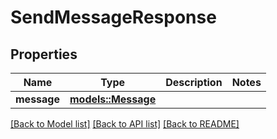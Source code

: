 # SendMessageResponse

## Properties

Name | Type | Description | Notes
------------ | ------------- | ------------- | -------------
**message** | [**models::Message**](Message.md) |  | 

[[Back to Model list]](../README.md#documentation-for-models) [[Back to API list]](../README.md#documentation-for-api-endpoints) [[Back to README]](../README.md)


